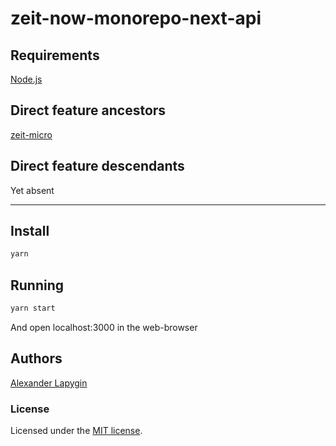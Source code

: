 # zeit-now-monorepo-next-api

## Requirements

[Node.js](https://nodejs.org/en/download/package-manager/)

## Direct feature ancestors

[zeit-micro](https://github.com/softspider/zeit-micro)

## Direct feature descendants

Yet absent

---


## Install

```sh
yarn
```

## Running

```sh
yarn start
```

And open localhost:3000 in the web-browser

## Authors

[Alexander Lapygin](https://github.com/AlexanderLapygin)

### License

Licensed under the [MIT license](./LICENSE).
